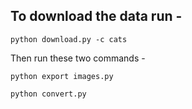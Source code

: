 ## To download the data run -  

```
python download.py -c cats
```

Then run these two commands -  

```
python export images.py

python convert.py

```

